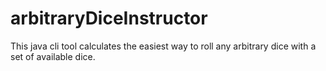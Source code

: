 # arbitraryDiceInstructor
This java cli tool calculates the easiest way to roll any arbitrary dice with a set of available dice.
